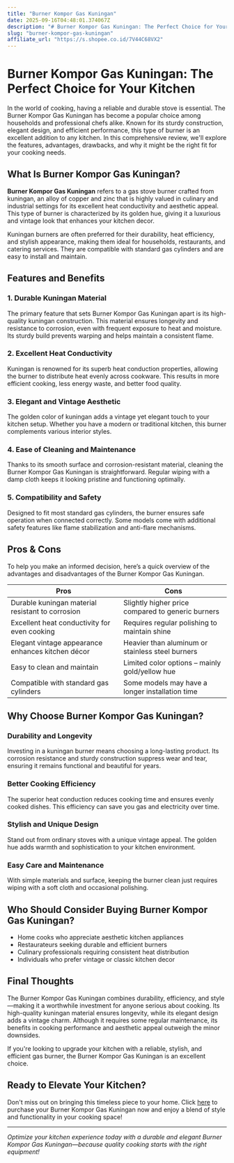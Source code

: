 ```yaml
---
title: "Burner Kompor Gas Kuningan"
date: 2025-09-16T04:48:01.374067Z
description: "# Burner Kompor Gas Kuningan: The Perfect Choice for Your Kitchen..."
slug: "burner-kompor-gas-kuningan"
affiliate_url: "https://s.shopee.co.id/7V44C68VX2"
---
```

# Burner Kompor Gas Kuningan: The Perfect Choice for Your Kitchen

In the world of cooking, having a reliable and durable stove is essential. The Burner Kompor Gas Kuningan has become a popular choice among households and professional chefs alike. Known for its sturdy construction, elegant design, and efficient performance, this type of burner is an excellent addition to any kitchen. In this comprehensive review, we'll explore the features, advantages, drawbacks, and why it might be the right fit for your cooking needs.

## What Is Burner Kompor Gas Kuningan?

**Burner Kompor Gas Kuningan** refers to a gas stove burner crafted from kuningan, an alloy of copper and zinc that is highly valued in culinary and industrial settings for its excellent heat conductivity and aesthetic appeal. This type of burner is characterized by its golden hue, giving it a luxurious and vintage look that enhances your kitchen decor.

Kuningan burners are often preferred for their durability, heat efficiency, and stylish appearance, making them ideal for households, restaurants, and catering services. They are compatible with standard gas cylinders and are easy to install and maintain.

## Features and Benefits

### 1. Durable Kuningan Material

The primary feature that sets Burner Kompor Gas Kuningan apart is its high-quality kuningan construction. This material ensures longevity and resistance to corrosion, even with frequent exposure to heat and moisture. Its sturdy build prevents warping and helps maintain a consistent flame.

### 2. Excellent Heat Conductivity

Kuningan is renowned for its superb heat conduction properties, allowing the burner to distribute heat evenly across cookware. This results in more efficient cooking, less energy waste, and better food quality.

### 3. Elegant and Vintage Aesthetic

The golden color of kuningan adds a vintage yet elegant touch to your kitchen setup. Whether you have a modern or traditional kitchen, this burner complements various interior styles.

### 4. Ease of Cleaning and Maintenance

Thanks to its smooth surface and corrosion-resistant material, cleaning the Burner Kompor Gas Kuningan is straightforward. Regular wiping with a damp cloth keeps it looking pristine and functioning optimally.

### 5. Compatibility and Safety

Designed to fit most standard gas cylinders, the burner ensures safe operation when connected correctly. Some models come with additional safety features like flame stabilization and anti-flare mechanisms.

## Pros & Cons

To help you make an informed decision, here’s a quick overview of the advantages and disadvantages of the Burner Kompor Gas Kuningan.

| **Pros** | **Cons** |
|------------|------------|
| Durable kuningan material resistant to corrosion | Slightly higher price compared to generic burners |
| Excellent heat conductivity for even cooking | Requires regular polishing to maintain shine |
| Elegant vintage appearance enhances kitchen décor | Heavier than aluminum or stainless steel burners |
| Easy to clean and maintain | Limited color options – mainly gold/yellow hue |
| Compatible with standard gas cylinders | Some models may have a longer installation time |

## Why Choose Burner Kompor Gas Kuningan?

### Durability and Longevity

Investing in a kuningan burner means choosing a long-lasting product. Its corrosion resistance and sturdy construction suppress wear and tear, ensuring it remains functional and beautiful for years.

### Better Cooking Efficiency

The superior heat conduction reduces cooking time and ensures evenly cooked dishes. This efficiency can save you gas and electricity over time.

### Stylish and Unique Design

Stand out from ordinary stoves with a unique vintage appeal. The golden hue adds warmth and sophistication to your kitchen environment.

### Easy Care and Maintenance

With simple materials and surface, keeping the burner clean just requires wiping with a soft cloth and occasional polishing.

## Who Should Consider Buying Burner Kompor Gas Kuningan?

- Home cooks who appreciate aesthetic kitchen appliances
- Restaurateurs seeking durable and efficient burners
- Culinary professionals requiring consistent heat distribution
- Individuals who prefer vintage or classic kitchen decor

## Final Thoughts

The Burner Kompor Gas Kuningan combines durability, efficiency, and style—making it a worthwhile investment for anyone serious about cooking. Its high-quality kuningan material ensures longevity, while its elegant design adds a vintage charm. Although it requires some regular maintenance, its benefits in cooking performance and aesthetic appeal outweigh the minor downsides.

If you're looking to upgrade your kitchen with a reliable, stylish, and efficient gas burner, the Burner Kompor Gas Kuningan is an excellent choice.

## Ready to Elevate Your Kitchen?

Don't miss out on bringing this timeless piece to your home. Click [here](https://s.shopee.co.id/7V44C68VX2) to purchase your Burner Kompor Gas Kuningan now and enjoy a blend of style and functionality in your cooking space!

---

*Optimize your kitchen experience today with a durable and elegant Burner Kompor Gas Kuningan—because quality cooking starts with the right equipment!*